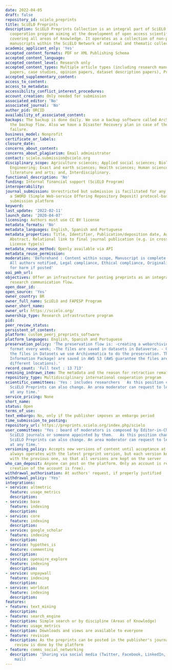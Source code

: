 ```yaml
---
date: 2022-04-05
draft: false
repository_id: scielo_preprints
title: SciELO Preprints
description: SciELO Preprints Collection is an integral part of SciELO, an international
  cooperation program aiming at the development of open access scientific communication
  covering all areas of knowledge. It operates as a collection of non-peer-reviewed
  manuscripts within the SciELO Network of national and thematic collection of journals.
academic_applicant_only: 'Yes'
accepted_content_formats: PDF or XML Publishing Schema
accepted_content_language:
accepted_content_level: Research only
accepted_content_types: Multiple article types (including research manuscripts, review
  papers, case studies, opinion papers, dataset description papers), Preprints
accepted_supplementary_content:
access_to_content:
access_to_metadata:
accessibility_conflict_interest_procedures:
account_creation: Only needed for submission
associated_editor: 'No'
associated_journal: 'No'
author_pid: ORCID
availability_of_associated_content:
backups: The backup is done daily. We use a backup software called ArcServe to do
  the backup flow. Also we have a Disaster Recovery plan in case of the Datacenter
  failure.
business_model: Nonprofit
certificate_or_labels:
closure_date:
concerns_about_content:
concerns_about_plagiarism: Email administrator
contact: scielo.submission@scielo.org
disciplinary_scope: Agriculture sciences; Applied social sciences; Biological sciences;
  Engineering; Exact and earth sciences; Health sciences; Human sciences; Linguistic,
  literature and arts; and, Interdisciplinary.
functional_description: 'No'
funding: Internal financial support (SciELO Program)
interoperability:
journal_submission: Unrestricted but submission is facilitated for any journal using
  a SWORD (Simple Web-service Offering Repository Deposit) protocol-based manuscript
  submission platform
keyword:
last_update: '2022-02-11'
launch_date: '2020-04-07'
licensing: Authors must use CC BY license
metadata_formats: 'No'
metadata_languages: English, Spanish and Portuguese
metadata_properties: Title, Identifier, Publication/deposition date, Author name(s),
  Abstract, Relational link to final journal publication (e.g. in crossref metadata),
  License type(s)
metadata_reuse_method: Openly available via API
metadata_reuse_permission:
moderation: 'Beforehand : Content within scope, Manuscript is complete (methods, references),
  All authors notified, Legal compliance, Ethical compliance, Originality, Potential
  for harm if posted'
oai_pmh_url:
objectives: Offer an infrastructure for posting preprints as an integral part of the
  research communication flow.
open_doar_id:
open_source: 'Yes'
owner_country: BR
owner_full_name: SciELO and FAPESP Program
owner_short_name:
owner_url: https://scielo.org/
ownership_type: Research infrastructure program
pid:
peer_review_status:
persistent_of_content:
platform: custom_peerj_preprints_software
platform_languages: English, Spanish and Portuguese
preservation_policy: 'The preservation flow is: -creating a webarchiving file in WARC
  format every week; -The files are saved in datasets in Dataverse. - Once we saving
  the files in Datasets we use Archivematica to do the preservation. The AIP (Archival
  Information Package) are saved in AWS S3 (AWS guarantee the files are saved in 3
  different locations).'
record_count: 'Full text : 13 713'
remining_indrawn_item: The metadata and the reason for retraction remain on the server;
repository_type: Multidisciplinary international cooperation program
scientific_committees: 'Yes : includes researchers   As this position changes within our journals, their roles as area moderators in
  SciELO Preprints can also change. An area moderator can request to leave the board
  at any time.'
service_pricing: None
short_name:
status: Open
terms_of_use:
text_embargo: No, only if the publisher imposes an embargo period
time_submission_to_posting:
repository_url: https://preprints.scielo.org/index.php/scielo
user_committees: 'Yes : board of moderators is composed by Editor-in-Chiefs of the
  SciELO journals or someone appointed by them.   As this position changes within our journals, their roles as area moderators in
  SciELO Preprints can also change. An area moderator can request to leave the board
  at any time.'
versioning_policy: Accepts new versions of content until acceptance at journal.  OPS
  always operates with the latest preprint version, but each version keeps a connection
  with the previous one, so that all versions are kept on the server
who_can_deposit: Anyone can post on the platform. Only an account is required ( The
  creation of the account is free).
withdrawal_authorisation: At authors' request, if properly justified
withdrawal_policy: 'Yes'
integrations:
- service: altmetric
  feature: usage_metrics
  description:
- service: base
  feature: indexing
  description:
- service: core
  feature: indexing
  description:
- service: google_scholar
  feature: indexing
  description:
- service: hypothes_is
  feature: commenting
  description:
- service: openaire_explore
  feature: indexing
  description:
- service: unpaywall
  feature: indexing
  description:
- service: worldcat
  feature: indexing
  description:
features:
- feature: text_mining
  description:
- feature: search_engine
  description: Simple search or by discipline (Areas of Knowledge)
- feature: usage_metrics
  description: Downloads and views are available to everyone
- feature: revision
  description: As the preprints can be posted in the publisher's journals, the peer
    review is done by the platform
- feature: comms_social_networking
  description: 'Sharing via social media (Twitter, Facebook, LinkedIn, Reddit and
    mail)      '
---
```



